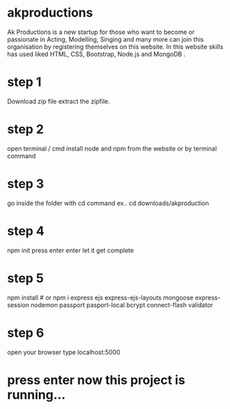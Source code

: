 # akproductions
Ak Productions is a new startup for those who want to become or passionate  in Acting, Modelling, Singing and many more can join this organisation by registering themselves on this website. In this website skills has used liked HTML, CSS, Bootstrap, Node.js and MongoDB . 


# step 1
Download zip file extract the zipfile.
# step 2
open terminal / cmd
install node and npm from the website or by terminal command
# step 3
go inside the folder with cd command
ex.. cd downloads/akproduction
# step 4
npm init 
press enter enter let it get complete
# step 5
npm install  # or  npm i express ejs express-ejs-layouts mongoose express-session nodemon passport pasport-local bcrypt connect-flash validator
 # step 6
 open your browser
 type localhost:5000
 # press enter now this project is running...
